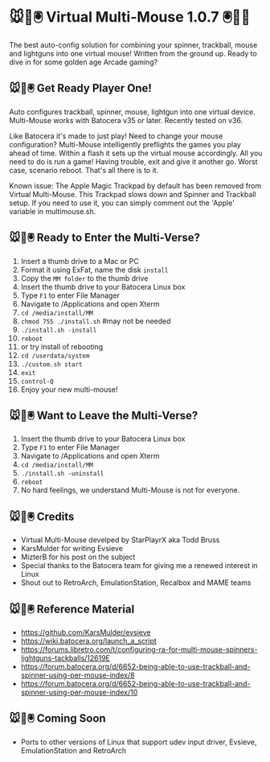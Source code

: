 # 🐭👾🖲️ Virtual Multi-Mouse 1.0.7 🖲️👾🐭

The best auto-config solution for combining your spinner, trackball, mouse and lightguns into one virtual mouse! Written from the ground up. Ready to dive in for some golden age Arcade gaming?

## 🐭👾🖲️ Get Ready Player One!

Auto configures trackball, spinner, mouse, lightgun into one virtual device. Multi-Mouse works with Batocera v35 or later. Recently tested on v36.

Like Batocera it's made to just play! Need to change your mouse configuration? Multi-Mouse intelligently preflights the games you play ahead of time. Within a flash it sets up the virtual mouse accordingly. All you need to do is run a game! Having trouble, exit and give it another go. Worst case, scenario reboot. That's all there is to it.

Known issue: The Apple Magic Trackpad by default has been removed from Virtual Multi-Mouse. This Trackpad slows down and Spinner and Trackball setup. If you need to use it, you can simply comment out the 'Apple' variable in multimouse.sh.

## 🐭👾🖲️ Ready to Enter the Multi-Verse?

1.  Insert a thumb drive to a Mac or PC
2.  Format it using ExFat, name the disk `install`
3.  Copy the `MM folder` to the thumb drive
4.  Insert the thumb drive to your Batocera Linux box
5.  Type `F1` to enter File Manager
6.  Navigate to /Applications and open Xterm
7.  `cd /media/install/MM`
8.  `chmod 755 ./install.sh` #may not be needed
9.  `./install.sh -install`
10.  `reboot`
11.  or try install of rebooting
12.  `cd /userdata/system`
13.  `./custom.sh start`
14.  `exit`
15.  `control-Q`
16.  Enjoy your new multi-mouse!

## 🐭👾🖲️ Want to Leave the Multi-Verse?

1.  Insert the thumb drive to your Batocera Linux box
2.  Type `F1` to enter File Manager
3.  Navigate to /Applications and open Xterm
4.  `cd /media/install/MM`
5.  `./install.sh -uninstall`
6.  `reboot`
7.  No hard feelings, we understand Multi-Mouse is not for everyone.

## 🐭👾🖲️ Credits
* Virtual Multi-Mouse develped by StarPlayrX aka Todd Bruss
* KarsMulder for writing Evsieve
* MizterB for his post on the subject
* Special thanks to the Batocera team for giving me a renewed interest in Linux
* Shout out to RetroArch, EmulationStation, Recalbox and MAME teams

## 🐭👾🖲️ Reference Material

* https://github.com/KarsMulder/evsieve
* https://wiki.batocera.org/launch_a_script
* https://forums.libretro.com/t/configuring-ra-for-multi-mouse-spinners-lightguns-tackballs/12619E
* https://forum.batocera.org/d/6652-being-able-to-use-trackball-and-spinner-using-per-mouse-index/8
* https://forum.batocera.org/d/6652-being-able-to-use-trackball-and-spinner-using-per-mouse-index/10

## 🐭👾🖲️ Coming Soon

* Ports to other versions of Linux that support udev input driver, Evsieve, EmulationStation and RetroArch
